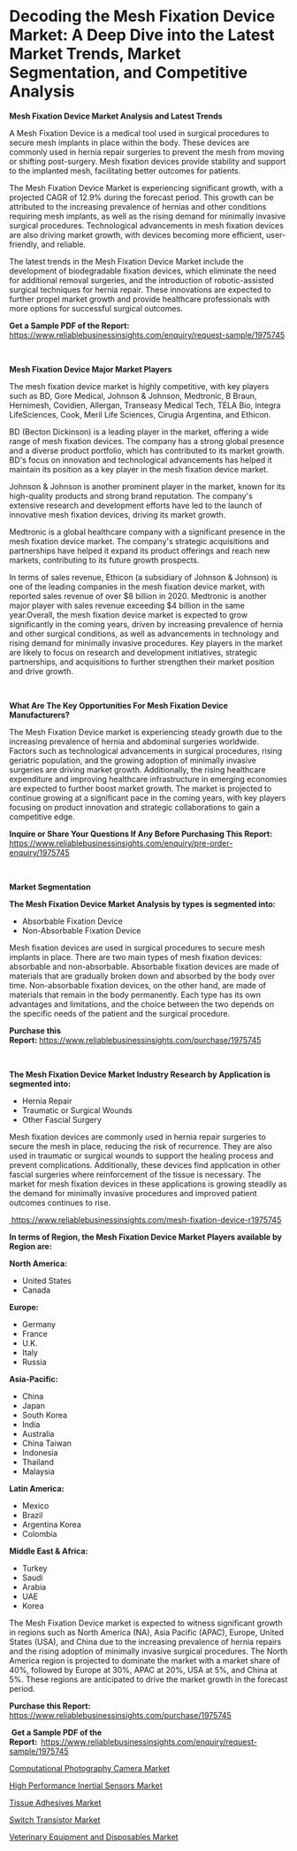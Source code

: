 <p><h1>Decoding the Mesh Fixation Device Market: A Deep Dive into the Latest Market Trends, Market Segmentation, and Competitive Analysis</h1></p><p><strong>Mesh Fixation Device Market Analysis and Latest Trends</strong></p>
<p><p>A Mesh Fixation Device is a medical tool used in surgical procedures to secure mesh implants in place within the body. These devices are commonly used in hernia repair surgeries to prevent the mesh from moving or shifting post-surgery. Mesh fixation devices provide stability and support to the implanted mesh, facilitating better outcomes for patients.</p><p>The Mesh Fixation Device Market is experiencing significant growth, with a projected CAGR of 12.9% during the forecast period. This growth can be attributed to the increasing prevalence of hernias and other conditions requiring mesh implants, as well as the rising demand for minimally invasive surgical procedures. Technological advancements in mesh fixation devices are also driving market growth, with devices becoming more efficient, user-friendly, and reliable.</p><p>The latest trends in the Mesh Fixation Device Market include the development of biodegradable fixation devices, which eliminate the need for additional removal surgeries, and the introduction of robotic-assisted surgical techniques for hernia repair. These innovations are expected to further propel market growth and provide healthcare professionals with more options for successful surgical outcomes.</p></p>
<p><strong>Get a Sample PDF of the Report:&nbsp;</strong> <a href="https://www.reliablebusinessinsights.com/enquiry/request-sample/1975745">https://www.reliablebusinessinsights.com/enquiry/request-sample/1975745</a></p>
<p>&nbsp;</p>
<p><strong>Mesh Fixation Device Major Market Players</strong></p>
<p><p>The mesh fixation device market is highly competitive, with key players such as BD, Gore Medical, Johnson & Johnson, Medtronic, B Braun, Hernimesh, Covidien, Allergan, Transeasy Medical Tech, TELA Bio, Integra LifeSciences, Cook, Meril Life Sciences, Cirugia Argentina, and Ethicon.</p><p>BD (Becton Dickinson) is a leading player in the market, offering a wide range of mesh fixation devices. The company has a strong global presence and a diverse product portfolio, which has contributed to its market growth. BD's focus on innovation and technological advancements has helped it maintain its position as a key player in the mesh fixation device market.</p><p>Johnson & Johnson is another prominent player in the market, known for its high-quality products and strong brand reputation. The company's extensive research and development efforts have led to the launch of innovative mesh fixation devices, driving its market growth.</p><p>Medtronic is a global healthcare company with a significant presence in the mesh fixation device market. The company's strategic acquisitions and partnerships have helped it expand its product offerings and reach new markets, contributing to its future growth prospects.</p><p>In terms of sales revenue, Ethicon (a subsidiary of Johnson & Johnson) is one of the leading companies in the mesh fixation device market, with reported sales revenue of over $8 billion in 2020. Medtronic is another major player with sales revenue exceeding $4 billion in the same year.Overall, the mesh fixation device market is expected to grow significantly in the coming years, driven by increasing prevalence of hernia and other surgical conditions, as well as advancements in technology and rising demand for minimally invasive procedures. Key players in the market are likely to focus on research and development initiatives, strategic partnerships, and acquisitions to further strengthen their market position and drive growth.</p></p>
<p>&nbsp;</p>
<p><strong>What Are The Key Opportunities For Mesh Fixation Device Manufacturers?</strong></p>
<p><p>The Mesh Fixation Device market is experiencing steady growth due to the increasing prevalence of hernia and abdominal surgeries worldwide. Factors such as technological advancements in surgical procedures, rising geriatric population, and the growing adoption of minimally invasive surgeries are driving market growth. Additionally, the rising healthcare expenditure and improving healthcare infrastructure in emerging economies are expected to further boost market growth. The market is projected to continue growing at a significant pace in the coming years, with key players focusing on product innovation and strategic collaborations to gain a competitive edge.</p></p>
<p><strong>Inquire or Share Your Questions If Any Before Purchasing This Report:</strong> <a href="https://www.reliablebusinessinsights.com/enquiry/pre-order-enquiry/1975745">https://www.reliablebusinessinsights.com/enquiry/pre-order-enquiry/1975745</a></p>
<p>&nbsp;</p>
<p><strong>Market Segmentation</strong></p>
<p><strong>The Mesh Fixation Device Market Analysis by types is segmented into:</strong></p>
<p><ul><li>Absorbable Fixation Device</li><li>Non-Absorbable Fixation Device</li></ul></p>
<p><p>Mesh fixation devices are used in surgical procedures to secure mesh implants in place. There are two main types of mesh fixation devices: absorbable and non-absorbable. Absorbable fixation devices are made of materials that are gradually broken down and absorbed by the body over time. Non-absorbable fixation devices, on the other hand, are made of materials that remain in the body permanently. Each type has its own advantages and limitations, and the choice between the two depends on the specific needs of the patient and the surgical procedure.</p></p>
<p><strong>Purchase this Report:&nbsp;</strong><a href="https://www.reliablebusinessinsights.com/purchase/1975745">https://www.reliablebusinessinsights.com/purchase/1975745</a></p>
<p>&nbsp;</p>
<p><strong>The Mesh Fixation Device Market Industry Research by Application is segmented into:</strong></p>
<p><ul><li>Hernia Repair</li><li>Traumatic or Surgical Wounds</li><li>Other Fascial Surgery</li></ul></p>
<p><p>Mesh fixation devices are commonly used in hernia repair surgeries to secure the mesh in place, reducing the risk of recurrence. They are also used in traumatic or surgical wounds to support the healing process and prevent complications. Additionally, these devices find application in other fascial surgeries where reinforcement of the tissue is necessary. The market for mesh fixation devices in these applications is growing steadily as the demand for minimally invasive procedures and improved patient outcomes continues to rise.</p></p>
<p><a href="https://www.reliablebusinessinsights.com/mesh-fixation-device-r1975745">&nbsp;https://www.reliablebusinessinsights.com/mesh-fixation-device-r1975745</a></p>
<p><strong>In terms of Region, the Mesh Fixation Device Market Players available by Region are:</strong></p>
<p>
    <p> <strong> North America: </strong>
        <ul>
            <li>United States</li>
            <li>Canada</li>
        </ul>
        </p> 
    <p> <strong> Europe: </strong>
        <ul>
            <li>Germany</li>
            <li>France</li>
            <li>U.K.</li>
            <li>Italy</li>
            <li>Russia</li>
        </ul>
        </p> 
    <p> <strong> Asia-Pacific: </strong>
        <ul>
            <li>China</li>
            <li>Japan</li>
            <li>South Korea</li>
            <li>India</li>
            <li>Australia</li>
            <li>China Taiwan</li>
            <li>Indonesia</li>
            <li>Thailand</li>
            <li>Malaysia</li>
        </ul>
        </p> 
    <p> <strong> Latin America: </strong>
        <ul>
            <li>Mexico</li>
            <li>Brazil</li>
            <li>Argentina Korea</li>
            <li>Colombia</li>
        </ul>
        </p> 
    <p> <strong> Middle East & Africa: </strong>
        <ul>
            <li>Turkey</li>
            <li>Saudi</li>
            <li>Arabia</li>
            <li>UAE</li>
            <li>Korea</li>
        </ul>
    </p>
    </p>
<p><p>The Mesh Fixation Device market is expected to witness significant growth in regions such as North America (NA), Asia Pacific (APAC), Europe, United States (USA), and China due to the increasing prevalence of hernia repairs and the rising adoption of minimally invasive surgical procedures. The North America region is projected to dominate the market with a market share of 40%, followed by Europe at 30%, APAC at 20%, USA at 5%, and China at 5%. These regions are anticipated to drive the market growth in the forecast period.</p></p>
<p><strong>Purchase this Report: </strong><a href="https://www.reliablebusinessinsights.com/purchase/1975745">https://www.reliablebusinessinsights.com/purchase/1975745</a></p>
<p>&nbsp;<strong>Get a Sample PDF of the Report:&nbsp;&nbsp;</strong><a href="https://www.reliablebusinessinsights.com/enquiry/request-sample/1975745">https://www.reliablebusinessinsights.com/enquiry/request-sample/1975745</a></p>
<p><strong></strong></p>
<p><p><a href="https://medium.com/@kaitlynkristyfj13/strategic-insights-into-global-computational-photography-camera-market-trends-2024-2031-24184830f96a">Computational Photography Camera Market</a></p><p><a href="https://medium.com/@leneciacharles/high-performance-inertial-sensors-market-forecasts-market-trends-and-impact-analysis-2024-2031-4e03ebb6cc93">High Performance Inertial Sensors Market</a></p><p><a href="https://github.com/sydneyHaley871/Market-Research-Report-List-1/blob/main/tissue-adhesives-market.md">Tissue Adhesives Market</a></p><p><a href="https://medium.com/@ikeschumm18/switch-transistor-market-size-share-analysis-growth-trends-forecast-2024-2031-942184da726f">Switch Transistor Market</a></p><p><a href="https://github.com/widyafarer/Market-Research-Report-List-1/blob/main/veterinary-equipment-and-disposables-market.md">Veterinary Equipment and Disposables Market</a></p></p>